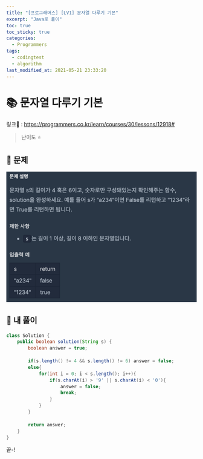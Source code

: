 ```yaml
---
title: "[프로그래머스] [LV1] 문자열 다루기 기본"
excerpt: "Java로 풀이"
toc: true
toc_sticky: true
categories:
  - Programmers
tags:
  - codingtest
  - algorithm
last_modified_at: 2021-05-21 23:33:20
---
```


# 📚 문자열 다루기 기본
  
링크📎 : <https://programmers.co.kr/learn/courses/30/lessons/12918#>  

>난이도 ⭐️
  
## 📖 문제  
  
![이미지](/assets/images/Programmers/Lv1/36-1.png)
  
## 📝 내 풀이  
  
```java  
class Solution {
    public boolean solution(String s) {
        boolean answer = true;
        
        if(s.length() != 4 && s.length() != 6) answer = false;
        else{
            for(int i = 0; i < s.length(); i++){
                if(s.charAt(i) > '9' || s.charAt(i) < '0'){
                    answer = false;
                    break;
                }
            }
        }
        
        return answer;
    }
}
```  
  
끝-!

